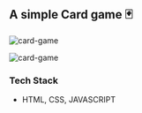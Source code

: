 ## A simple Card game 🃏

![card-game](https://dev-to-uploads.s3.amazonaws.com/uploads/articles/krihr0495mkbfko8o3vp.png)

![card-game](https://dev-to-uploads.s3.amazonaws.com/uploads/articles/or7aqil2ymz0xw46d5hu.png)

### Tech Stack
- HTML, CSS, JAVASCRIPT
